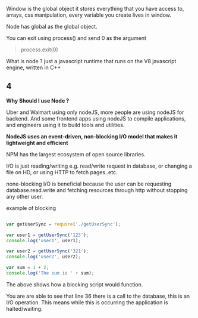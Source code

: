 Window is the global object it stores everything that you have access to, arrays, css manipulation, every variable you create lives in window.

Node has global as the global object.

You can exit using process() and send 0 as the argument

> process.exit(0)


What is node ? just a javascript runtime that runs on the V8 javascript engine, written in C++

## 4

**Why Should I use Node ?**

Uber and Walmart using only nodeJS, more people are using nodeJS for backend. And some frontend apps using nodeJS to compile applications, and engineers using it to build tools and utilities.



**NodeJS uses an event-driven, non-blocking I/O model that makes it lightweight and efficient**

NPM has the largest ecosystem of open source libraries.

I/O is just reading/writing e.g. read/write request in database, or changing a file on HD, or using HTTP 
to fetch pages..etc.

none-blocking I/O is beneficial because the user can be requesting database.read.write and fetching resources through http without 
stopping any other user.

example of blocking 

```javascript

var getUserSync = require('./getUserSync');

var user1 = getUserSync('123');
console.log('user1', user1);

var user2 = getUserSync('321');
console.log('user2', user2);

var sum = 1 + 2;
console.log('The sum is ' + sum);

```


The above shows how a blocking script would function.

You are are able to see that line 36 there is a call to the database, this is an I/O
operation. This means while this is occurring the application is halted/waiting. 

